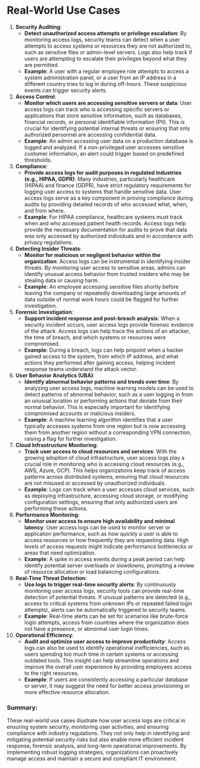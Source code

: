 # Real-World Use Cases

1. **Security Auditing**:
    - **Detect unauthorized access attempts or privilege escalation**: By monitoring access logs, security teams can detect when a user attempts to access systems or resources they are not authorized to, such as sensitive files or admin-level servers. Logs also help track if users are attempting to escalate their privileges beyond what they are permitted.
    - **Example**: A user with a regular employee role attempts to access a system administration panel, or a user from an IP address in a different country tries to log in during off-hours. These suspicious events can trigger security alerts.
2. **Access Control**:
    - **Monitor which users are accessing sensitive servers or data**: User access logs can track who is accessing specific servers or applications that store sensitive information, such as databases, financial records, or personal identifiable information (PII). This is crucial for identifying potential internal threats or ensuring that only authorized personnel are accessing confidential data.
    - **Example**: An admin accessing user data on a production database is logged and analyzed. If a non-privileged user accesses sensitive customer information, an alert could trigger based on predefined thresholds.
3. **Compliance**:
    - **Provide access logs for audit purposes in regulated industries (e.g., HIPAA, GDPR)**: Many industries, particularly healthcare (HIPAA) and finance (GDPR), have strict regulatory requirements for logging user access to systems that handle sensitive data. User access logs serve as a key component in proving compliance during audits by providing detailed records of who accessed what, when, and from where.
    - **Example**: For HIPAA compliance, healthcare systems must track when and who accessed patient health records. Access logs help provide the necessary documentation for audits to prove that data was only accessed by authorized individuals and in accordance with privacy regulations.
4. **Detecting Insider Threats**:
    - **Monitor for malicious or negligent behavior within the organization**: Access logs can be instrumental in identifying insider threats. By monitoring user access to sensitive areas, admins can identify unusual access behavior from trusted insiders who may be stealing data or causing harm.
    - **Example**: An employee accessing sensitive files shortly before leaving the company or repeatedly downloading large amounts of data outside of normal work hours could be flagged for further investigation.
5. **Forensic Investigation**:
    - **Support incident response and post-breach analysis**: When a security incident occurs, user access logs provide forensic evidence of the attack. Access logs can help trace the actions of an attacker, the time of breach, and which systems or resources were compromised.
    - **Example**: During a breach, logs can help pinpoint when a hacker gained access to the system, from which IP address, and what actions they performed after gaining access, helping incident response teams understand the attack vector.
6. **User Behavior Analytics (UBA)**:
    - **Identify abnormal behavior patterns and trends over time**: By analyzing user access logs, machine learning models can be used to detect patterns of abnormal behavior, such as a user logging in from an unusual location or performing actions that deviate from their normal behavior. This is especially important for identifying compromised accounts or malicious insiders.
    - **Example**: A machine learning algorithm identifies that a user typically accesses systems from one region but is now accessing them from another region without a corresponding VPN connection, raising a flag for further investigation.
7. **Cloud Infrastructure Monitoring**:
    - **Track user access to cloud resources and services**: With the growing adoption of cloud infrastructure, user access logs play a crucial role in monitoring who is accessing cloud resources (e.g., AWS, Azure, GCP). This helps organizations keep track of access patterns across distributed systems, ensuring that cloud resources are not misused or accessed by unauthorized individuals.
    - **Example**: Logs can track when a user accesses cloud services, such as deploying infrastructure, accessing cloud storage, or modifying configuration settings, ensuring that only authorized users are performing these actions.
8. **Performance Monitoring**:
    - **Monitor user access to ensure high availability and minimal latency**: User access logs can be used to monitor server or application performance, such as how quickly a user is able to access resources or how frequently they are requesting data. High levels of access requests might indicate performance bottlenecks or areas that need optimization.
    - **Example**: A spike in access events during a peak period can help identify potential server overloads or slowdowns, prompting a review of resource allocation or load balancing configurations.
9. **Real-Time Threat Detection**:
    - **Use logs to trigger real-time security alerts**: By continuously monitoring user access logs, security tools can provide real-time detection of potential threats. If unusual patterns are detected (e.g., access to critical systems from unknown IPs or repeated failed login attempts), alerts can be automatically triggered to security teams.
    - **Example**: Real-time alerts can be set for scenarios like brute-force login attempts, access from countries where the organization does not have a presence, or abnormal user login times.
10. **Operational Efficiency**:
    - **Audit and optimize user access to improve productivity**: Access logs can also be used to identify operational inefficiencies, such as users spending too much time in certain systems or accessing outdated tools. This insight can help streamline operations and improve the overall user experience by providing employees access to the right resources.
    - **Example**: If users are consistently accessing a particular database or server, it may suggest the need for better access provisioning or more effective resource allocation.

### Summary:

These real-world use cases illustrate how user access logs are critical in ensuring system security, monitoring user activities, and ensuring compliance with industry regulations. They not only help in identifying and mitigating potential security risks but also enable more efficient incident response, forensic analysis, and long-term operational improvements. By implementing robust logging strategies, organizations can proactively manage access and maintain a secure and compliant IT environment.